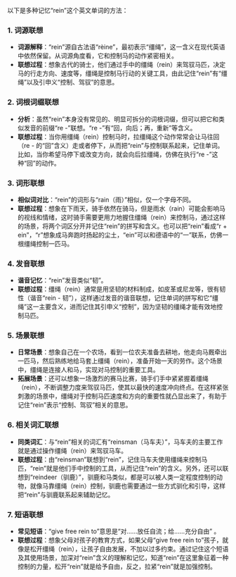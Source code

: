 以下是多种记忆“rein”这个英文单词的方法：

### 1. 词源联想
 - **词源解释**：“rein”源自古法语“rèine”，最初表示“缰绳”，这一含义在现代英语中依然保留。从词源角度看，它和控制马的动作紧密相关。
 - **联想过程**：想象古代的骑士，他们通过手中的缰绳（rein）来驾驭马匹，决定马的行走方向、速度等，缰绳是控制马行动的关键工具，由此记住“rein”有“缰绳”以及引申义“控制、驾驭”的意思。

### 2. 词根词缀联想
 - **分析**：虽然“rein”本身没有常见的、明显可拆分的词根词缀，但可以把它和类似发音的前缀“re -”联想。“re -”有“回，向后；再，重新”等含义。
 - **联想过程**：当你用缰绳（rein）控制马时，拉缰绳这个动作常常会让马往回（re - 的“回”含义）走或者停下，从而把“rein”与控制联系起来，记住单词。比如，当你希望马停下或改变方向，就会向后拉缰绳，仿佛在执行“re -”这种“回”的动作。

### 3. 词形联想
 - **相似词对比**：“rein”的词形与“rain（雨）”相似，仅一个字母不同。
 - **联想过程**：想象在下雨天，骑手依然在骑马，但是雨水（rain）可能会影响马的视线和情绪，这时骑手需要更用力地握住缰绳（rein）来控制马，通过这样的场景，将两个词区分开并记住“rein”的拼写和含义。也可以把“rein”看成“r + ein”，“r”想象成马奔跑时扬起的尘土，“ein”可以和德语中的“一”联系，仿佛一根缰绳控制一匹马。

### 4. 发音联想
 - **谐音记忆**：“rein”发音类似“韧”。
 - **联想过程**：缰绳（rein）通常是用坚韧的材料制成，如皮革或尼龙等，很有韧性（谐音“rein - 韧”），这样通过发音的谐音联想，记住单词的拼写和它“缰绳”这一主要含义，进而记住其引申义“控制”，因为坚韧的缰绳才能有效地控制马匹。

### 5. 场景联想
 - **日常场景**：想象自己在一个农场，看到一位农夫准备去耕地，他走向马厩牵出一匹马，然后熟练地给马套上缰绳（rein），准备开始一天的劳作。这个场景中，缰绳是连接人和马，实现对马控制的重要工具。
 - **拓展场景**：还可以想象一场激烈的赛马比赛，骑手们手中紧紧握着缰绳（rein），不断调整力度来驾驭马匹，使其以最快的速度冲向终点。在这样紧张刺激的场景中，缰绳对于控制马匹速度和方向的重要性就凸显出来了，有助于记住“rein”表示“控制、驾驭”相关的意思。

### 6. 相关词汇联想
 - **同类词汇**：与“rein”相关的词汇有“reinsman（马车夫）”，马车夫的主要工作就是通过操作缰绳（rein）来驾驭马车。
 - **联想过程**：由“reinsman”联想到“rein”，记住马车夫使用缰绳来控制马匹，“rein”就是他们手中控制的工具，从而记住“rein”的含义。另外，还可以联想到“reindeer（驯鹿）”，驯鹿和马类似，都是可以被人类一定程度控制的动物，就像马靠缰绳（rein）控制，驯鹿也需要通过一些方式驯化和引导，这样把“rein”与驯鹿联系起来辅助记忆。

### 7. 短语联想
 - **常见短语**：“give free rein to”意思是“对……放任自流；给……充分自由” 。
 - **联想过程**：想象父母对孩子的教育方式，如果父母“give free rein to”孩子，就像是松开缰绳（rein），让孩子自由发展，不加以过多约束。通过记住这个短语及其使用场景，加深对“rein”含义的理解和记忆，知道“rein”在这里象征着一种控制的力量，松开“rein”就是给予自由，反之，拉紧“rein”就是加强控制。 